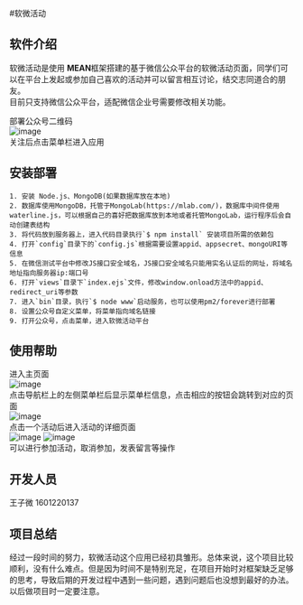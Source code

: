 #软微活动


## 软件介绍

软微活动是使用 **MEAN**框架搭建的基于微信公众平台的软微活动页面，同学们可以在平台上发起或参加自己喜欢的活动并可以留言相互讨论，结交志同道合的朋友。
<br/>目前只支持微信公众平台，适配微信企业号需要修改相关功能。
<br/>


部署公众号二维码<br/>
![image](https://github.com/beautifuloser/activity/blob/master/public/images/6.pic.jpg)<br/>
关注后点击菜单栏进入应用

## 安装部署

```
1. 安装 Node.js、MongoDB(如果数据库放在本地)
2. 数据库使用MongoDB，托管于MongoLab(https://mlab.com/)，数据库中间件使用waterline.js，可以根据自己的喜好把数据库放到本地或者托管MongoLab，运行程序后会自动创建表结构
3. 将代码放到服务器上，进入代码目录执行`$ npm install` 安装项目所需的依赖包
4. 打开`config`目录下的`config.js`根据需要设置appid、appsecret、mongoURI等信息
5. 在微信测试平台中修改JS接口安全域名，JS接口安全域名只能用实名认证后的网址，将域名地址指向服务器ip:端口号
6. 打开`views`目录下`index.ejs`文件，修改window.onload方法中的appid、redirect_uri等参数
7. 进入`bin`目录，执行`$ node www`启动服务，也可以使用pm2/forever进行部署
8. 设置公众号自定义菜单，将菜单指向域名链接
9. 打开公众号，点击菜单，进入软微活动平台
```

## 使用帮助
进入主页面<br/>
![image](https://github.com/beautifuloser/activity/blob/master/public/images/1.pic.jpg)<br/>
点击导航栏上的左侧菜单栏后显示菜单栏信息，点击相应的按钮会跳转到对应的页面<br/>
![image](https://github.com/beautifuloser/activity/blob/master/public/images/2.pic.jpg)<br/>
点击一个活动后进入活动的详细页面<br/>
![image](https://github.com/beautifuloser/activity/blob/master/public/images/3.pic.jpg)
![image](https://github.com/beautifuloser/activity/blob/master/public/images/4.pic.jpg)<br/>
可以进行参加活动，取消参加，发表留言等操作

## 开发人员
王子微 1601220137

## 项目总结
  经过一段时间的努力，软微活动这个应用已经初具雏形。总体来说，这个项目比较顺利，没有什么难点。但是因为时间不是特别充足，在项目开始时对框架缺乏足够的思考，导致后期的开发过程中遇到一些问题，遇到问题后也没想到最好的办法。以后做项目时一定要注意。
